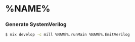 # %NAME%

### Generate SystemVerilog

```bash
$ nix develop -c mill %NAME%.runMain %NAME%.EmitVerilog
```
